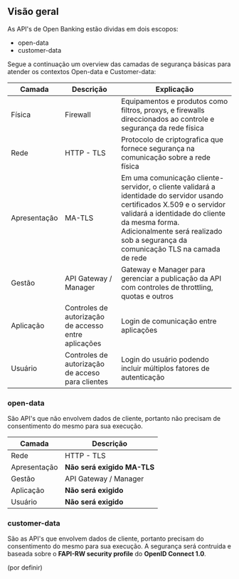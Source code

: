 ## Visão geral

As API's de Open Banking estão dividas em dois escopos:  

- open-data
- customer-data

Segue a continuação um overview das camadas de segurança básicas para atender os contextos Open-data e Customer-data:

|Camada|Descrição|Explicação|
|------|---------|----------|
|Física|Firewall|Equipamentos e produtos como filtros, proxys, e firewalls direccionados ao controle e segurança da rede física|
|Rede|HTTP - TLS|Protocolo de criptografica que fornece segurança na comunicação sobre a rede física|
|Apresentação|MA-TLS|Em uma comunicação cliente-servidor, o cliente validará a identidade do servidor usando certificados X.509 e o servidor validará a identidade do cliente da mesma forma. Adicionalmente será realizado sob a segurança da comunicação TLS na camada de rede|
|Gestão|API Gateway / Manager|Gateway e Manager para gerenciar a publicação da API com controles de throttling, quotas e outros|
|Aplicação|Controles de autorização de accesso entre aplicações|Login de comunicação entre aplicações|
|Usuário|Controles de autorização de acceso para clientes|Login do usuário podendo incluir múltiplos fatores de autenticação|

### open-data
São API's que não envolvem dados de cliente, portanto não precisam de consentimento do mesmo para sua execução.

|Camada|Descrição|
|------|---------|
|Rede|HTTP - TLS|
|Apresentação|**Não será exigido MA-TLS**|
|Gestão|API Gateway / Manager|
|Aplicação|**Não será exigido**|
|Usuário|**Não será exigido**|

### customer-data
São as API's que envolvem dados de cliente, portanto precisam do consentimento do mesmo para sua execução.
A segurança será contruida e baseada sobre o **FAPI-RW security profile** do **OpenID Connect 1.0**.

(por definir)
